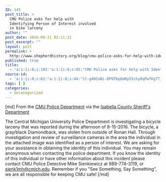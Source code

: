 ```yaml
---
ID: 145
post_title: >
  CMU Police asks for help with
  Identifying Person of Interest involved
  in bike larceny
author: ""
post_date: 2016-09-21 02:11:31
post_excerpt: ""
layout: post
permalink: >
  http://www.shepherdhistory.org/blog/cmu-police-asks-for-help-with-identifying-person-of-interest-involved-in-bike-larceny/
published: true
title:
  - 'a:1:{i:0;s:103:"a:1:{i:0;s:85:"CMU Police asks for help with Identifying Person of Interest involved in bike larceny";}";}'
source-id:
  - 'a:1:{i:0;s:62:"a:1:{i:0;s:44:"1t-g49IoNi-DPOT6p8mRp5Ichy8qPwfKg7T_Nid3QZzs";}";}'
tags: [ ]
categories:
  - Uncategorized
---
```

[md]
From the <a href="https://www.facebook.com/cmupolice/">CMU Police Department</a> via the <a href="https://www.facebook.com/isabelleacountysheriffsoffice/">Isabella County Sheriff's Department</a>

The Central Michigan University Police Department is investigating a bicycle larceny that was reported during the afternoon of 8-15-2016. The bicycle, a gray/black Diamondback, was stolen from outside of Ronan Hall. Through investigation and review of surveillance cameras in the area the individual in the attached image was identified as a person of interest. We are asking for your assistance in obtaining the identity of this individual. You may remain anonymous when contacting the police department. If you know the identity of this individual or have other information about this incident please contact CMU Police Detective Mike Sienkiewicz at 989-774-3119, or sienk1mh@cmich.edu. Remember if you "See Something, Say Something", we are all responsible for keeping CMU safe!
[/md]